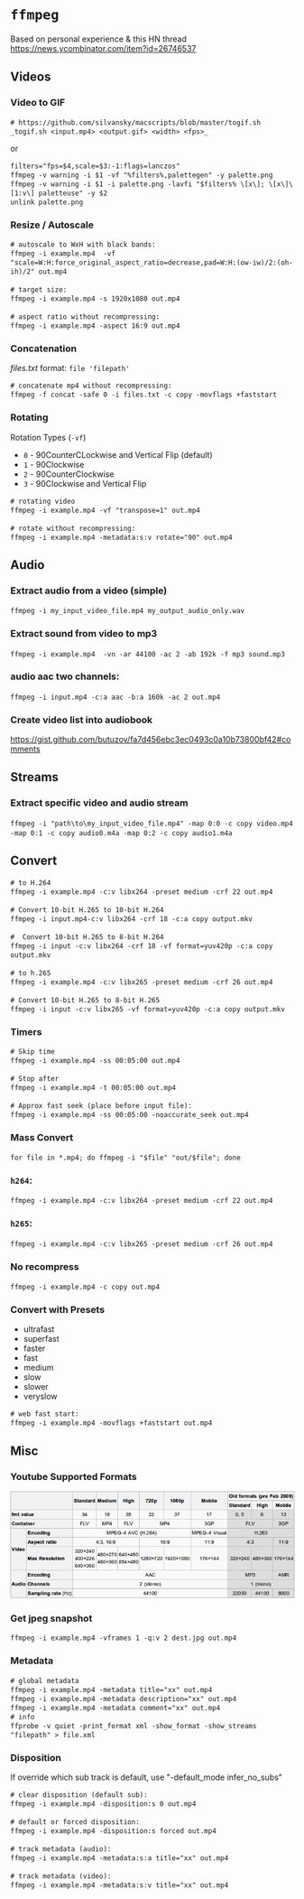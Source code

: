 # `ffmpeg`

Based on personal experience & this HN thread https://news.ycombinator.com/item?id=26746537

## Videos

### Video to GIF

```shell
# https://github.com/silvansky/macscripts/blob/master/togif.sh
_togif.sh <input.mp4> <output.gif> <width> <fps>_
```
or

```shell
filters="fps=$4,scale=$3:-1:flags=lanczos"
ffmpeg -v warning -i $1 -vf "%filters%,palettegen" -y palette.png
ffmpeg -v warning -i $1 -i palette.png -lavfi "$filters% \[x\]; \[x\]\[1:v\] paletteuse" -y $2
unlink palette.png
```

### Resize / Autoscale

```shell
# autoscale to WxH with black bands:
ffmpeg -i example.mp4  -vf "scale=W:H:force_original_aspect_ratio=decrease,pad=W:H:(ow-iw)/2:(oh-ih)/2" out.mp4

# target size:
ffmpeg -i example.mp4 -s 1920x1080 out.mp4

# aspect ratio without recompressing:
ffmpeg -i example.mp4 -aspect 16:9 out.mp4
```


### Concatenation

_files.txt_ format: `file 'filepath'`

```
# concatenate mp4 without recompressing:
ffmpeg -f concat -safe 0 -i files.txt -c copy -movflags +faststart
```

### Rotating

Rotation Types (`-vf`)

  * `0` - 90CounterCLockwise and Vertical Flip (default)
  * `1` - 90Clockwise
  * `2` - 90CounterClockwise
  * `3` - 90Clockwise and Vertical Flip

  ```shell
  # rotating video
  ffmpeg -i example.mp4 -vf "transpose=1" out.mp4

  # rotate without recompressing:
  ffmpeg -i example.mp4 -metadata:s:v rotate="90" out.mp4
  ```

## Audio

### Extract audio from a video (simple)

  ```ffmpeg -i my_input_video_file.mp4 my_output_audio_only.wav```

### Extract sound from video to mp3

  ```ffmpeg -i example.mp4  -vn -ar 44100 -ac 2 -ab 192k -f mp3 sound.mp3```

###  audio aac two channels:

  ``` ffmpeg -i input.mp4 -c:a aac -b:a 160k -ac 2 out.mp4 ```

### Create video list into audiobook

  https://gist.github.com/butuzov/fa7d456ebc3ec0493c0a10b73800bf42#comments

## Streams

### Extract specific video and audio stream

  `ffmpeg -i "path\to\my_input_video_file.mp4" -map 0:0 -c copy video.mp4 -map 0:1 -c copy audio0.m4a -map 0:2 -c copy audio1.m4a`

## Convert

```shell
# to H.264
ffmpeg -i example.mp4 -c:v libx264 -preset medium -crf 22 out.mp4

# Convert 10-bit H.265 to 10-bit H.264
ffmpeg -i input.mp4-c:v libx264 -crf 18 -c:a copy output.mkv

#  Convert 10-bit H.265 to 8-bit H.264
ffmpeg -i input -c:v libx264 -crf 18 -vf format=yuv420p -c:a copy output.mkv

# to h.265
ffmpeg -i example.mp4 -c:v libx265 -preset medium -crf 26 out.mp4

# Convert 10-bit H.265 to 8-bit H.265
ffmpeg -i input -c:v libx265 -vf format=yuv420p -c:a copy output.mkv
```


### Timers

```shell
# Skip time
ffmpeg -i example.mp4 -ss 00:05:00 out.mp4

# Stop after
ffmpeg -i example.mp4 -t 00:05:00 out.mp4

# Approx fast seek (place before input file):
ffmpeg -i example.mp4 -ss 00:05:00 -noaccurate_seek out.mp4
```

### Mass Convert
```for file in *.mp4; do ffmpeg -i "$file" "out/$file"; done```

### `h264`:
```ffmpeg -i example.mp4 -c:v libx264 -preset medium -crf 22 out.mp4 ```

### `h265`:
```ffmpeg -i example.mp4 -c:v libx265 -preset medium -crf 26 out.mp4 ```

### No recompress

```ffmpeg -i example.mp4 -c copy out.mp4 ```

### Convert with Presets

* ultrafast
* superfast
* faster
* fast
* medium
* slow
* slower
* veryslow

```shell
# web fast start:
ffmpeg -i example.mp4 -movflags +faststart out.mp4
```


## Misc

### Youtube Supported Formats

![](cmp-of-youtube-media-types.png)

### Get jpeg snapshot

```
ffmpeg -i example.mp4 -vframes 1 -q:v 2 dest.jpg out.mp4
```

### Metadata

```shell
# global metadata
ffmpeg -i example.mp4 -metadata title="xx" out.mp4
ffmpeg -i example.mp4 -metadata description="xx" out.mp4
ffmpeg -i example.mp4 -metadata comment="xx" out.mp4
# info
ffprobe -v quiet -print_format xml -show_format -show_streams "filepath" > file.xml
```

### Disposition

If override which sub track is default, use "-default_mode infer_no_subs"

```shell
# clear disposition (default sub):
ffmpeg -i example.mp4 -disposition:s 0 out.mp4

# default or forced disposition:
ffmpeg -i example.mp4 -disposition:s forced out.mp4

# track metadata (audio):
ffmpeg -i example.mp4 -metadata:s:a title="xx" out.mp4

# track metadata (video):
ffmpeg -i example.mp4 -metadata:s:v title="xx" out.mp4
```
